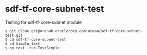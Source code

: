 # sdf-tf-core-subnet-test

Testing for sdf-tf-core-subnet module

```
$ git clone git@orahub.oraclecorp.com:ateam/sdf-tf-core-subnet-test.git
$ cd sdf-tf-core-subnet-test
$ cd Simple_test
$ go test -run TestSimple
```